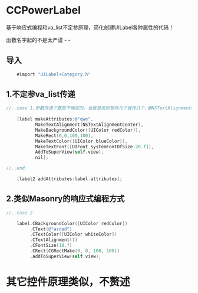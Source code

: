 # CCPowerLabel
基于响应式编程和va_list不定参原理，简化创建UILabel各种属性的代码！

函数名字起的不是太严谨 - - 

导入
---
```objective-c
    #import "UILabel+Category.h"
```

1.不定参va_list传递
---
```objective-c
//..case 1,参数传递个数是不确定的，也就是说你想传几个就传几个,像NSTextAlignmentCenter和@“qwe”并不依赖于函数传递，可以直接作为参数
    
    [label makeAttributes:@"qwe",
           MakeTextAlignment(NSTextAlignmentCenter),
           MakeBackgroundColor([UIColor redColor]),
           MakeRect(0,0,100,100),
           MakeTextColor([UIColor blueColor]),
           MakeTextFont([UIFont systemFontOfSize:20.f]),
           AddToSuperView(self.view),
           nil];

```
```objective-c
//..end

    [label2 addAttributes:label.attributes];
```
2.类似Masonry的响应式编程方式
---
```objective-c
//..case 2

    label.CBackgroundColor([UIColor redColor])
         .CText(@"asdad")
         .CTextColor([UIColor whiteColor])
         .CTextAlignment(1)
         .CFontSize(18.f)
         .CRect(CGRectMake(0, 0, 100, 100))
         .AddToSuperView(self.view);

```

其它控件原理类似，不赘述
===

